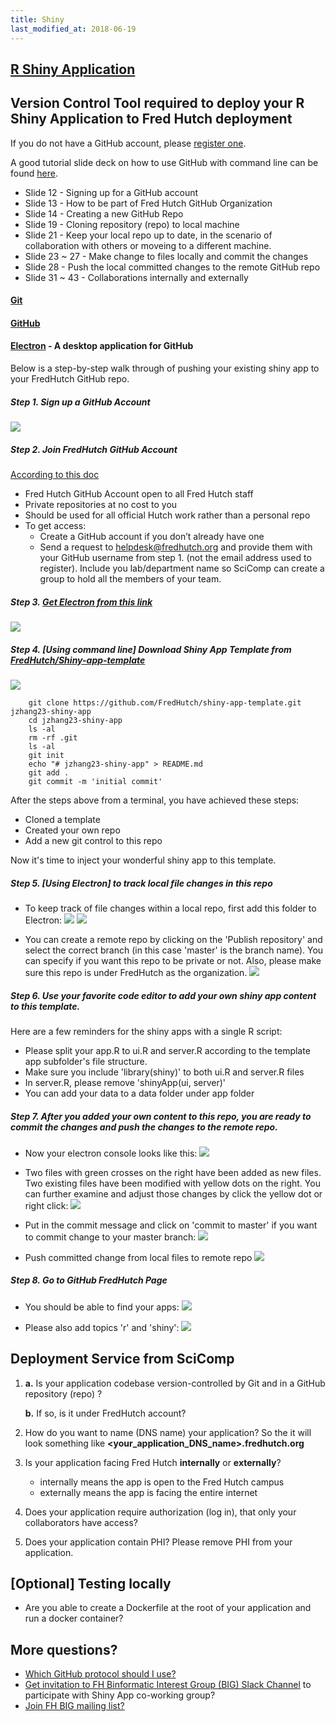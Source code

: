 ```yaml
---
title: Shiny
last_modified_at: 2018-06-19
---
```


## [R Shiny Application](https://shiny.rstudio.com)

## Version Control Tool required to deploy your R Shiny Application to Fred Hutch deployment

If you do not have a GitHub account, please [register one](https://github.com/join?source=header-home). 

A good tutorial slide deck on how to use GitHub with command line can be found [here](https://s3-us-west-2.amazonaws.com/fredhutch-docs/Introducing-Git-and-GitHub.pdf).
- Slide 12 - Signing up for a GitHub account
- Slide 13 - How to be part of Fred Hutch GitHub Organization
- Slide 14 - Creating a new GitHub Repo
- Slide 19 - Cloning repository (repo) to local machine
- Slide 21 - Keep your local repo up to date, in the scenario of collaboration with others or moveing to a different machine. 
- Slide 23 ~ 27 - Make change to files locally and commit the changes
- Slide 28 - Push the local committed changes to the remote GitHub repo
- Slide 31 ~ 43 - Collaborations internally and externally

#### [Git](https://git-scm.com/book/en/v2/Getting-Started-Git-Basics)

#### [GitHub](www.github.com)

#### [Electron](https://electronjs.org/apps/github-desktop) - A desktop application for GitHub

Below is a step-by-step walk through of pushing your existing shiny app to your FredHutch GitHub repo.

##### Step 1. Sign up a GitHub Account

![](/assets/shiny-app/GitHub_signUp.png)

##### Step 2. Join FredHutch GitHub Account

[According to this doc](https://s3-us-west-2.amazonaws.com/fredhutch-docs/Introducing-Git-and-GitHub.pdf)
- Fred Hutch GitHub Account open to all Fred Hutch staff
- Private repositories at no cost to you
- Should be used for all official Hutch work rather than a personal repo
- To get access:
    - Create a GitHub account if you don’t already have one
    - Send a request to <helpdesk@fredhutch.org> and provide them with your GitHub username from step 1. 
(not the email address used to register). Include you lab/department name so SciComp can
create a group to hold all the members of your team.

##### Step 3. [Get Electron from this link](https://electronjs.org/apps/github-desktop)
![](/assets/shiny-app/electron-bla.png)

##### Step 4. [Using command line] Download Shiny App Template from [FredHutch/Shiny-app-template](https://github.com/FredHutch/shiny-app-template)
![](/assets/shiny-app/clone-command.png)

```
    git clone https://github.com/FredHutch/shiny-app-template.git jzhang23-shiny-app
    cd jzhang23-shiny-app
    ls -al
    rm -rf .git
    ls -al
    git init
    echo "# jzhang23-shiny-app" > README.md
    git add .
    git commit -m 'initial commit'
```
After the steps above from a terminal, you have achieved these steps:
- Cloned a template
- Created your own repo
- Add a new git control to this repo

Now it's time to inject your wonderful shiny app to this template. 

##### Step 5. [Using Electron] to track local file changes in this repo
- To keep track of file changes within a local repo, first add this folder to Electron: 
![](/assets/shiny-app/electron-add-repo.png)
![](/assets/shiny-app/electron-add-repo-2.png)

- You can create a remote repo by clicking on the 'Publish repository' and select the correct branch (in this case 'master' is the branch name). You can specify if you want this repo to be private or not. Also, please make sure this repo is under FredHutch as the organization.
![](/assets/shiny-app/electron-create-remote-repo.png)

##### Step 6. Use your favorite code editor to add your own shiny app content to this template.

Here are a few reminders for the shiny apps with a single R script: 

- Please split your app.R to ui.R and server.R according to the template app subfolder's file structure.
- Make sure you include 'library(shiny)' to both ui.R and server.R files
- In server.R, please remove 'shinyApp(ui, server)'
- You can add your data to a data folder under app folder

##### Step 7. After you added your own content to this repo, you are ready to commit the changes and push the changes to the remote repo.

- Now your electron console looks like this: 
![](/assets/shiny-app/electron-before-commit.png)

- Two files with green crosses on the right have been added as new files.
Two existing files have been modified with yellow dots on the right. 
You can further examine and adjust those changes by click the yellow dot or right click: 
![](/assets/shiny-app/electron-mod.png)

- Put in the commit message and click on 'commit to master' if you want to commit change to your master branch: 
![](/assets/shiny-app/electron-com.png) 

- Push committed change from local files to remote repo
![](/assets/shiny-app/electron-push.png) 

##### Step 8. Go to GitHub FredHutch Page
- You should be able to find your apps:
![](/assets/shiny-app/GitHub-repo.png) 

- Please also add topics 'r' and 'shiny':
![](/assets/shiny-app/GitHub-add-labels.png) 


## Deployment Service from SciComp

1. **a.** Is your application codebase version-controlled by Git and in a GitHub repository (repo) ? 

   **b.** If so, is it under FredHutch account? 

2. How do you want to name (DNS name) your application? So the it will look something like **<your_application_DNS_name>.fredhutch.org**

3. Is your application facing Fred Hutch **internally** or **externally**? 
    - internally means the app is open to the Fred Hutch campus
    - externally means the app is facing the entire internet 

4. Does your application require authorization (log in), that only your collaborators have access? 

5. Does your application contain PHI? Please remove PHI from your application. 

## [Optional] Testing locally

- Are you able to create a Dockerfile at the root of your application and run a docker container? 

## More questions? 

- [Which GitHub protocol should I use?](https://gist.github.com/grawity/4392747)
- [Get invitation to FH Binformatic Interest Group (BIG) Slack Channel](https://join.slack.com/t/fhbig/shared_invite/enQtMzUyMDIxNzk3MDU3LWNjMDg3ZDVhNGZiNTBlODRmNWM5ZjczMzI1MGNmZTg4NGQ5ODgzMGNmMjcyNzMxMDc0YWFlN2VkNjI4NGZjNjg) to participate with Shiny App co-working group? 
- [Join FH BIG mailing list?](https://lists.fhcrc.org/mailman/listinfo/fhbig)
